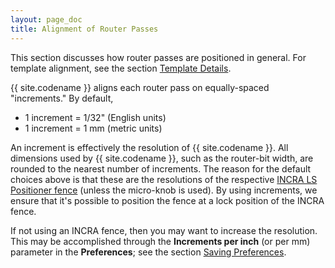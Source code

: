 ```yaml
---
layout: page_doc
title: Alignment of Router Passes
---
```


This section discusses how router passes are positioned in general.  For
template alignment, see the section [Template Details](#incra-template-details).

{{ site.codename }} aligns each router pass on equally-spaced \"increments.\"  By default,

* 1 increment = 1/32\" (English units)
* 1 increment = 1 mm (metric units)

An increment is effectively the resolution of {{ site.codename }}.  All dimensions used by
{{ site.codename }}, such as the router-bit width, are rounded to the nearest
number of increments.  The reason for the default choices above is that these
are the resolutions of the respective [INCRA LS Positioner
fence](http://www.incra.com/router_table_fences-ls_positiners.html) (unless
the micro-knob is used).  By using increments, we ensure that it\'s
possible to position the fence at a lock position of the INCRA fence.

If not using an INCRA fence, then you may want to increase the resolution.
This may be accomplished through the <b>Increments per inch</b> (or per mm) parameter in the
<b>Preferences</b>; see the section [Saving Preferences](#saving-preferences).
